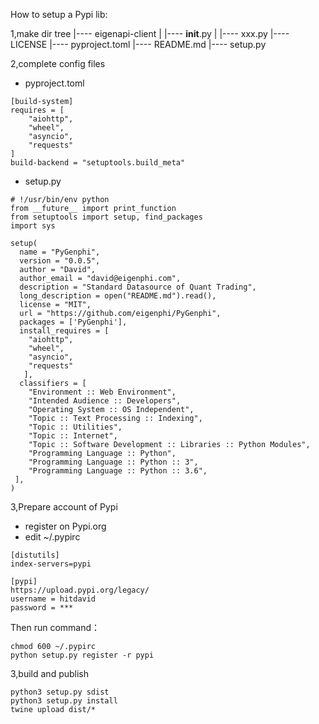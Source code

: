 How to setup a Pypi lib:

1,make dir tree
 |---- eigenapi-client
 |       |---- __init__.py
 |       |---- xxx.py
 |---- LICENSE
 |---- pyproject.toml
 |---- README.md
 |---- setup.py

2,complete config files

 - pyproject.toml
```
[build-system]
requires = [
    "aiohttp",
    "wheel",
    "asyncio",
    "requests"
]
build-backend = "setuptools.build_meta"
```

 - setup.py
```
# !/usr/bin/env python
from __future__ import print_function
from setuptools import setup, find_packages
import sys

setup(
  name = "PyGenphi",
  version = "0.0.5",
  author = "David",
  author_email = "david@eigenphi.com",
  description = "Standard Datasource of Quant Trading",
  long_description = open("README.md").read(),
  license = "MIT",
  url = "https://github.com/eigenphi/PyGenphi",
  packages = ['PyGenphi'],
  install_requires = [
    "aiohttp",
    "wheel",
    "asyncio",
    "requests"
   ],
  classifiers = [
    "Environment :: Web Environment",
    "Intended Audience :: Developers",
    "Operating System :: OS Independent",
    "Topic :: Text Processing :: Indexing",
    "Topic :: Utilities",
    "Topic :: Internet",
    "Topic :: Software Development :: Libraries :: Python Modules",
    "Programming Language :: Python",
    "Programming Language :: Python :: 3",
    "Programming Language :: Python :: 3.6",
 ],
)
```

3,Prepare account of Pypi
 - register on Pypi.org
 - edit ~/.pypirc
```
[distutils]
index-servers=pypi

[pypi]
https://upload.pypi.org/legacy/
username = hitdavid
password = ***
```
Then run command：
``` 
chmod 600 ~/.pypirc
python setup.py register -r pypi
```

3,build and publish

``` 
python3 setup.py sdist
python3 setup.py install
twine upload dist/*
```


